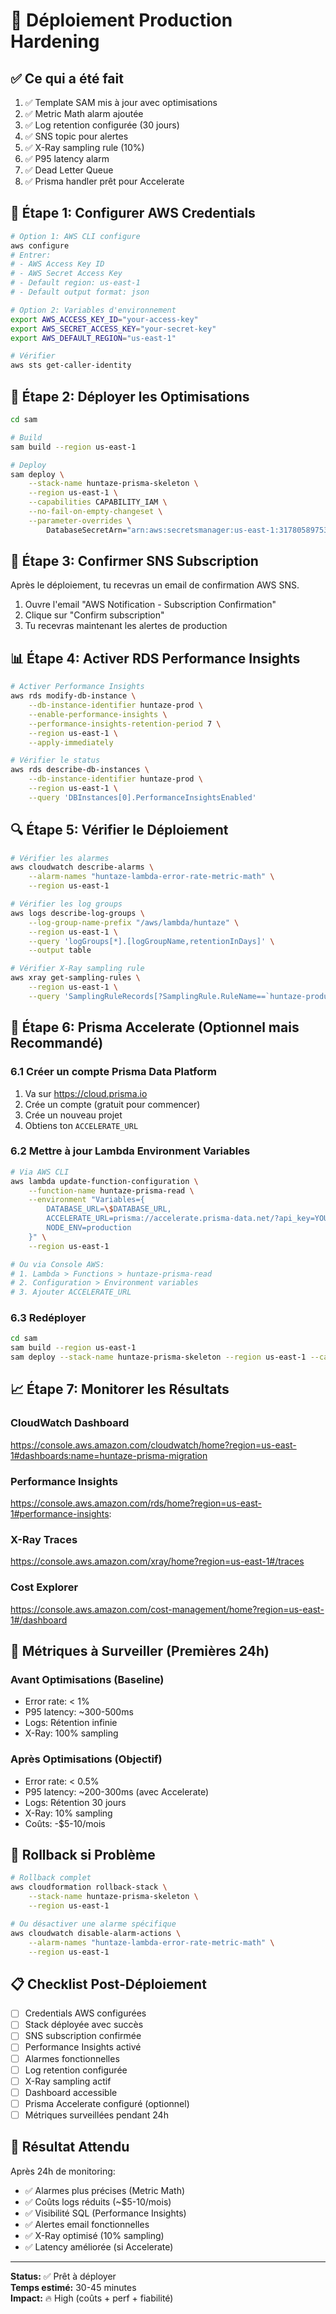 # 🚀 Déploiement Production Hardening

## ✅ Ce qui a été fait

1. ✅ Template SAM mis à jour avec optimisations
2. ✅ Metric Math alarm ajoutée
3. ✅ Log retention configurée (30 jours)
4. ✅ SNS topic pour alertes
5. ✅ X-Ray sampling rule (10%)
6. ✅ P95 latency alarm
7. ✅ Dead Letter Queue
8. ✅ Prisma handler prêt pour Accelerate

## 🔐 Étape 1: Configurer AWS Credentials

```bash
# Option 1: AWS CLI configure
aws configure
# Entrer:
# - AWS Access Key ID
# - AWS Secret Access Key
# - Default region: us-east-1
# - Default output format: json

# Option 2: Variables d'environnement
export AWS_ACCESS_KEY_ID="your-access-key"
export AWS_SECRET_ACCESS_KEY="your-secret-key"
export AWS_DEFAULT_REGION="us-east-1"

# Vérifier
aws sts get-caller-identity
```

## 🚀 Étape 2: Déployer les Optimisations

```bash
cd sam

# Build
sam build --region us-east-1

# Deploy
sam deploy \
    --stack-name huntaze-prisma-skeleton \
    --region us-east-1 \
    --capabilities CAPABILITY_IAM \
    --no-fail-on-empty-changeset \
    --parameter-overrides \
        DatabaseSecretArn="arn:aws:secretsmanager:us-east-1:317805897534:secret:huntaze/database"
```

## 📧 Étape 3: Confirmer SNS Subscription

Après le déploiement, tu recevras un email de confirmation AWS SNS.

1. Ouvre l'email "AWS Notification - Subscription Confirmation"
2. Clique sur "Confirm subscription"
3. Tu recevras maintenant les alertes de production

## 📊 Étape 4: Activer RDS Performance Insights

```bash
# Activer Performance Insights
aws rds modify-db-instance \
    --db-instance-identifier huntaze-prod \
    --enable-performance-insights \
    --performance-insights-retention-period 7 \
    --region us-east-1 \
    --apply-immediately

# Vérifier le status
aws rds describe-db-instances \
    --db-instance-identifier huntaze-prod \
    --region us-east-1 \
    --query 'DBInstances[0].PerformanceInsightsEnabled'
```

## 🔍 Étape 5: Vérifier le Déploiement

```bash
# Vérifier les alarmes
aws cloudwatch describe-alarms \
    --alarm-names "huntaze-lambda-error-rate-metric-math" \
    --region us-east-1

# Vérifier les log groups
aws logs describe-log-groups \
    --log-group-name-prefix "/aws/lambda/huntaze" \
    --region us-east-1 \
    --query 'logGroups[*].[logGroupName,retentionInDays]' \
    --output table

# Vérifier X-Ray sampling rule
aws xray get-sampling-rules \
    --region us-east-1 \
    --query 'SamplingRuleRecords[?SamplingRule.RuleName==`huntaze-production-sampling`]'
```

## 🎯 Étape 6: Prisma Accelerate (Optionnel mais Recommandé)

### 6.1 Créer un compte Prisma Data Platform

1. Va sur https://cloud.prisma.io
2. Crée un compte (gratuit pour commencer)
3. Crée un nouveau projet
4. Obtiens ton `ACCELERATE_URL`

### 6.2 Mettre à jour Lambda Environment Variables

```bash
# Via AWS CLI
aws lambda update-function-configuration \
    --function-name huntaze-prisma-read \
    --environment "Variables={
        DATABASE_URL=\$DATABASE_URL,
        ACCELERATE_URL=prisma://accelerate.prisma-data.net/?api_key=YOUR_API_KEY,
        NODE_ENV=production
    }" \
    --region us-east-1

# Ou via Console AWS:
# 1. Lambda > Functions > huntaze-prisma-read
# 2. Configuration > Environment variables
# 3. Ajouter ACCELERATE_URL
```

### 6.3 Redéployer

```bash
cd sam
sam build --region us-east-1
sam deploy --stack-name huntaze-prisma-skeleton --region us-east-1 --capabilities CAPABILITY_IAM
```

## 📈 Étape 7: Monitorer les Résultats

### CloudWatch Dashboard
https://console.aws.amazon.com/cloudwatch/home?region=us-east-1#dashboards:name=huntaze-prisma-migration

### Performance Insights
https://console.aws.amazon.com/rds/home?region=us-east-1#performance-insights:

### X-Ray Traces
https://console.aws.amazon.com/xray/home?region=us-east-1#/traces

### Cost Explorer
https://console.aws.amazon.com/cost-management/home?region=us-east-1#/dashboard

## 🎯 Métriques à Surveiller (Premières 24h)

### Avant Optimisations (Baseline)
- Error rate: < 1%
- P95 latency: ~300-500ms
- Logs: Rétention infinie
- X-Ray: 100% sampling

### Après Optimisations (Objectif)
- Error rate: < 0.5%
- P95 latency: ~200-300ms (avec Accelerate)
- Logs: Rétention 30 jours
- X-Ray: 10% sampling
- Coûts: -$5-10/mois

## 🔄 Rollback si Problème

```bash
# Rollback complet
aws cloudformation rollback-stack \
    --stack-name huntaze-prisma-skeleton \
    --region us-east-1

# Ou désactiver une alarme spécifique
aws cloudwatch disable-alarm-actions \
    --alarm-names "huntaze-lambda-error-rate-metric-math" \
    --region us-east-1
```

## 📋 Checklist Post-Déploiement

- [ ] Credentials AWS configurées
- [ ] Stack déployée avec succès
- [ ] SNS subscription confirmée
- [ ] Performance Insights activé
- [ ] Alarmes fonctionnelles
- [ ] Log retention configurée
- [ ] X-Ray sampling actif
- [ ] Dashboard accessible
- [ ] Prisma Accelerate configuré (optionnel)
- [ ] Métriques surveillées pendant 24h

## 🎉 Résultat Attendu

Après 24h de monitoring:
- ✅ Alarmes plus précises (Metric Math)
- ✅ Coûts logs réduits (~$5-10/mois)
- ✅ Visibilité SQL (Performance Insights)
- ✅ Alertes email fonctionnelles
- ✅ X-Ray optimisé (10% sampling)
- ✅ Latency améliorée (si Accelerate)

---

**Status:** ✅ Prêt à déployer  
**Temps estimé:** 30-45 minutes  
**Impact:** 🔥 High (coûts + perf + fiabilité)

